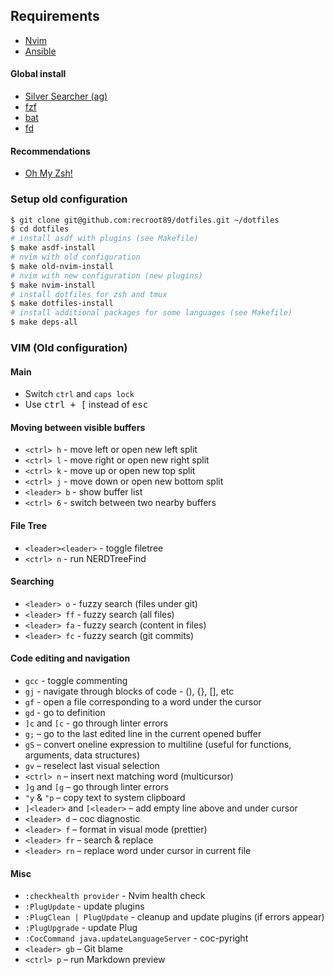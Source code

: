 ## Requirements

* [Nvim](https://github.com/neovim/neovim/wiki/Installing-Neovim)
* [Ansible](https://docs.ansible.com/ansible/latest/installation_guide/intro_installation.html)

#### Global install

* [Silver Searcher (ag)](https://github.com/ggreer/the_silver_searcher)
* [fzf](https://github.com/junegunn/fzf)
* [bat](https://github.com/sharkdp/bat)
* [fd](https://github.com/sharkdp/fd)

#### Recommendations

* [Oh My Zsh!](https://github.com/ohmyzsh/ohmyzsh)

### Setup old configuration

```sh
$ git clone git@github.com:recroot89/dotfiles.git ~/dotfiles
$ cd dotfiles
# install asdf with plugins (see Makefile)
$ make asdf-install
# nvim with old configuration
$ make old-nvim-install
# nvim with new configuration (new plugins)
$ make nvim-install
# install dotfiles for zsh and tmux
$ make dotfiles-install
# install additional packages for some languages (see Makefile)
$ make deps-all
```

### VIM (Old configuration)

#### Main

* Switch `ctrl` and `caps lock`
* Use <kbd>ctrl + [</kbd> instead of <kbd>esc</kdb>

#### Moving between visible buffers

* `<ctrl> h` - move left or open new left split
* `<ctrl> l` - move right or open new right split
* `<ctrl> k` - move up or open new top split
* `<ctrl> j` - move down or open new bottom split
* `<leader> b` - show buffer list
* `<ctrl> 6` - switch between two nearby buffers

#### File Tree

* `<leader><leader>` - toggle filetree
* `<ctrl> n` - run NERDTreeFind

#### Searching

* `<leader> o` - fuzzy search (files under git)
* `<leader> ff` - fuzzy search (all files)
* `<leader> fa` - fuzzy search (content in files)
* `<leader> fc` - fuzzy search (git commits)

#### Code editing and navigation

* `gcc` - toggle commenting
* `gj` - navigate through blocks of code - (), {}, [], etс
* `gf` - open a file corresponding to a word under the cursor
* `gd` - go to definition
* `]с` and `[с` - go through linter errors
* `g;` – go to the last edited line in the current opened buffer
* `gS` – convert oneline expression to multiline (useful for functions, arguments, data structures)
* `gv` – reselect last visual selection
* `<ctrl> n` – insert next matching word (multicursor)
* `]g` and `[g` – go through linter errors
* `"y` & `"p` – copy text to system clipboard
* `]<leader>` and `[<leader>` – add empty line above and under cursor
* `<leader> d` – coc diagnostic
* `<leader> f` – format in visual mode (prettier)
* `<leader> fr` – search & replace
* `<leader> rn` – replace word under cursor in current file


#### Misc

* `:checkhealth provider` - Nvim health check
* `:PlugUpdate` - update plugins
* `:PlugClean | PlugUpdate` - cleanup and update plugins (if errors appear)
* `:PlugUpgrade` - update Plug
* `:CocCommand java.updateLanguageServer` - coc-pyright
* `<leader> gb` – Git blame
* `<ctrl> p` – run Markdown preview
